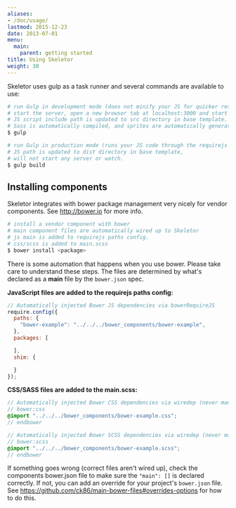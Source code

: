 ```yaml
---
aliases:
- /doc/usage/
lastmod: 2015-12-23
date: 2013-07-01
menu:
  main:
    parent: getting started
title: Using Skeletor
weight: 30
---
```


Skeletor uses gulp as a task runner and several commands are available to use:

```sh
# run Gulp in development mode (does not minify your JS for quicker response),
# start the server, open a new browser tab at localhost:3000 and start watching files.
# JS script include path is updated to src directory in base template.
# Sass is automatically compiled, and sprites are automatically generated.
$ gulp
```

```sh
# run Gulp in production mode (runs your JS code through the requirejs optimizer),
# JS path is updated to dist directory in base template,
# will not start any server or watch.
$ gulp build
```

## Installing components

Skeletor integrates with bower package management very nicely for vendor components. See http://bower.io for more info.


```sh
# install a vendor component with bower
# main component files are automatically wired up to Skeletor
# js main is added to requirejs paths config.
# css/scss is added to main.scss
$ bower install <package>
```

There is some automation that happens when you use bower. Please take care to understand these steps.
The files are determined by what's declared as a **main** file by the `bower.json` spec.

**JavaScript files are added to the requirejs paths config:**

```js
// Automatically injected Bower JS dependencies via bowerRequireJS
require.config({
  paths: {
    "bower-example": "../../../bower_components/bower-example",
  },
  packages: [

  ],
  shim: {

  }
});
```

**CSS/SASS files are added to the main.scss:**

```scss
// Automatically injected Bower CSS dependencies via wiredep (never manually edit this block)
// bower:css
@import "../../../bower_components/bower-example.css";
// endbower

// Automatically injected Bower SCSS dependencies via wiredep (never manually edit this block)
// bower:scss
@import "../../../bower_components/bower-example.scss";
// endbower
```

If something goes wrong (correct files aren't wired up), check the components bower.json file to make sure the `"main": []` is declared correctly. If not, you can add an override for your project's `bower.json` file. See https://github.com/ck86/main-bower-files#overrides-options for how to do this.